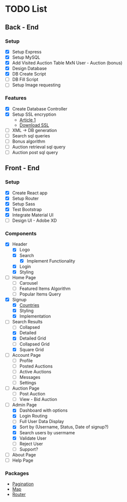 # TODO List

## Back - End

### Setup

- [x] Setup Express
- [x] Setup MySQL
- [x] Add Visited Auction Table MxN User - Auction (bonus)
- [x] Design Database
- [x] DB Create Script
- [ ] DB Fill Script
- [ ] Setup Image requesting

### Features

- [x] Create Database Controller
- [x] Setup SSL encryption
  * [Article 1](https://hackernoon.com/set-up-ssl-in-nodejs-and-express-using-openssl-f2529eab5bb)
  * [Download SSL](https://www.openssl.org/source/)
- [ ] XML -> DB generation
- [ ] Search sql queries
- [ ] Bonus algorithm
- [ ] Auction retrieval sql query
- [ ] Auction post sql query

## Front - End

### Setup

- [x] Create React app
- [x] Setup Router
- [x] Setup Sass
- [x] Test Bootstrap
- [x] Integrate Material UI
- [ ] Design UI - Adobe XD

### Components

- [x] Header
    - [x] Logo
    - [x] Search
      - [x] Implement Functionality
    - [x] Login
    - [x] Styling
- [ ] Home Page
  - [ ] Carousel
  - [ ] Featured Items Algorithm
  - [ ] Popular Items Query
- [x] Signup
  - [x] [Countries](https://restcountries.eu/rest/v2/all)
  - [x] Styling
  - [x] Implementation
- [ ] Search Results
  - [ ] Collapsed
  - [x] Detailed
  - [x] Detailed Grid
  - [ ] Collapsed Grid
  - [x] Square Grid
- [ ] Account Page
  - [ ] Profile
  - [ ] Posted Auctions
  - [ ] Active Auctions
  - [ ] Messages
  - [ ] Settings
- [ ] Auction Page
  - [ ] Post Auction
  - [ ] View - Bid Auction
- [ ] Admin Page
  - [x] Dashboard with options
  - [x] Login Routing
  - [ ] Full User Data Display
  - [x] Sort by (Username, Status, Date of signup?)
  - [x] Search users by usermame
  - [x] Validate User
  - [ ] Reject User
  - [ ] Support?
- [ ] About Page
- [ ] Help Page

### Packages

* [Pagination](https://www.npmjs.com/package/react-paginate)
* [Map](https://react-leaflet.js.org/)
* [Router](https://blog.pshrmn.com/simple-react-router-v4-tutorial/)
